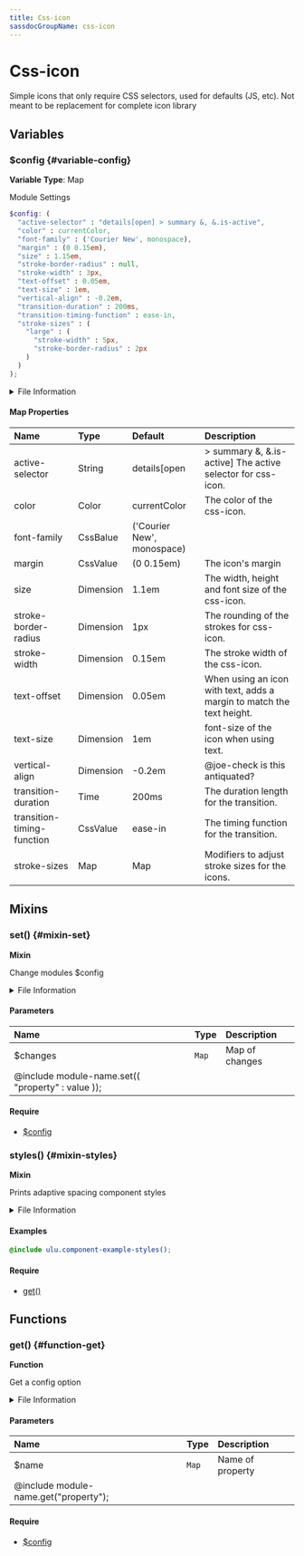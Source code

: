 ```yaml
---
title: Css-icon
sassdocGroupName: css-icon
---
```



# Css-icon

<div class="type-large">

Simple icons that only require CSS selectors, used for defaults (JS, etc). Not meant to be replacement for complete icon library

</div>



## Variables




<div class="sassdoc-item-header">

###  $config {#variable-config}

  <div class="sassdoc-item-header__labels">
    <span class="tag tag--primary"><strong>Variable</strong></span> <span class="tag"><strong>Type</strong>: Map</span>
  </div>

</div>

  

Module Settings
    
    

``` scss
$config: (
  "active-selector" : "details[open] > summary &, &.is-active",
  "color" : currentColor,
  "font-family" : ('Courier New', monospace),
  "margin" : (0 0.15em),
  "size" : 1.15em,
  "stroke-border-radius" : null,
  "stroke-width" : 3px,
  "text-offset" : 0.05em,
  "text-size" : 1em,
  "vertical-align" : -0.2em,
  "transition-duration" : 200ms, 
  "transition-timing-function" : ease-in,
  "stroke-sizes" : (
    "large" : (
      "stroke-width" : 5px,
      "stroke-border-radius" : 2px
    )
  )
);
```
  


<details>
  <summary>File Information</summary>
  
- **File:** _css-icon.scss
- **Group:** css-icon
- **Type:** variable
- **Lines (comments):** 23-37
- **Lines (code):** 39-58

</details>

    

#### Map Properties


|Name|Type|Default|Description|
|:--|:--|:--|:--|
|active-selector|String|details[open|> summary &, &.is-active] The active selector for css-icon.|
|color|Color|currentColor|The color of the css-icon.|
|font-family|CssBalue|('Courier New', monospace)||
|margin|CssValue|(0 0.15em)|The icon's margin|
|size|Dimension|1.1em|The width, height and font size of the css-icon.|
|stroke-border-radius|Dimension|1px|The rounding of the strokes for css-icon.|
|stroke-width|Dimension|0.15em|The stroke width of the css-icon.|
|text-offset|Dimension|0.05em|When using an icon with text, adds a margin to match the text height.|
|text-size|Dimension|1em|font-size of the icon when using text.|
|vertical-align|Dimension|-0.2em|@joe-check is this antiquated?|
|transition-duration|Time|200ms|The duration length for the transition.|
|transition-timing-function|CssValue|ease-in|The timing function for the transition.|
|stroke-sizes|Map|Map|Modifiers to adjust stroke sizes for the icons.|

    
  

## Mixins




<div class="sassdoc-item-header">

###  set() {#mixin-set}

  <div class="sassdoc-item-header__labels">
    <span class="tag tag--primary"><strong>Mixin</strong></span>
  </div>

</div>

  

Change modules $config
    
    


<details>
  <summary>File Information</summary>
  
- **File:** _css-icon.scss
- **Group:** css-icon
- **Type:** mixin
- **Lines (comments):** 60-62
- **Lines (code):** 64-66

</details>

    

#### Parameters


|Name|Type|Description|
|:--|:--|:--|
|$changes|`Map`|Map of changes
  @include module-name.set(( "property" : value ));|

    

#### Require

- [$config](/sass/components/accordion/#variable-config)
  


<div class="sassdoc-item-header">

###  styles() {#mixin-styles}

  <div class="sassdoc-item-header__labels">
    <span class="tag tag--primary"><strong>Mixin</strong></span>
  </div>

</div>

  

Prints adaptive spacing component styles
    
    


<details>
  <summary>File Information</summary>
  
- **File:** _css-icon.scss
- **Group:** css-icon
- **Type:** mixin
- **Lines (comments):** 92-94
- **Lines (code):** 96-427

</details>

    

#### Examples

      


``` scss
@include ulu.component-example-styles();
```
  



      

#### Require

- [get()](/sass/components/accordion/#function-get)
  
  

## Functions




<div class="sassdoc-item-header">

###  get() {#function-get}

  <div class="sassdoc-item-header__labels">
    <span class="tag tag--primary"><strong>Function</strong></span>
  </div>

</div>

  

Get a config option
    
    


<details>
  <summary>File Information</summary>
  
- **File:** _css-icon.scss
- **Group:** css-icon
- **Type:** function
- **Lines (comments):** 68-70
- **Lines (code):** 72-74

</details>

    

#### Parameters


|Name|Type|Description|
|:--|:--|:--|
|$name|`Map`|Name of property
  @include module-name.get("property");|

    

#### Require

- [$config](/sass/components/accordion/#variable-config)
  
  
  